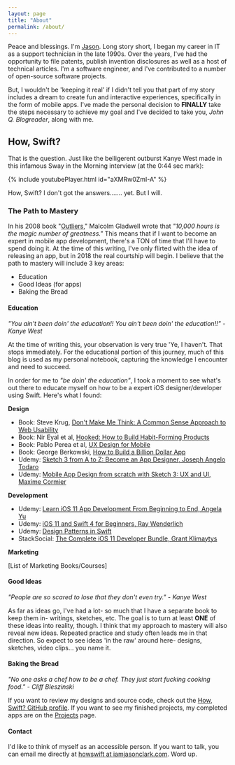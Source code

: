 ```yaml
---
layout: page
title: "About"
permalink: /about/
---
```


Peace and blessings. I'm [Jason](https://www.linkedin.com/in/jasontclark/). Long story short, I began my career in IT as a support technician in the late 1990s. Over the years, I've had the opportunity to file patents, publish invention disclosures as well as a host of technical articles. I'm a software engineer, and I've contributed to a number of open-source software projects.

But, I wouldn't be 'keeping it real' if I didn't tell you that part of my story includes a dream to create fun and interactive experiences, specifically in the form of mobile apps. I've made the personal decision to **FINALLY** take the steps necessary to achieve my goal and I've decided to take you, _John Q. Blogreader_, along with me.


## How, Swift?

That is the question.  Just like the belligerent outburst Kanye West made in this infamous Sway in the Morning interview (at the 0:44 sec mark):

{% include youtubePlayer.html id="aXMRw0ZmI-A" %}

How, Swift? I don't got the answers....... yet. But I will.

### The Path to Mastery

In his 2008 book "[Outliers](https://www.amazon.com/Outliers-Story-Success-Malcolm-Gladwell/dp/0316017930)," Malcolm Gladwell wrote that _"10,000 hours is the magic number of greatness."_ This means that if I want to become an expert in mobile app development, there's a TON of time that I'll have to spend doing it. At the time of this writing, I've only flirted with the idea of releasing an app, but in 2018 the real courtship will begin. I believe that the path to mastery will include 3 key areas:

- Education
- Good Ideas (for apps)
- Baking the Bread

#### Education

_"You ain't been doin' the education!! You ain't been doin' the education!!" - Kanye West_

At the time of writing this, your observation is very true 'Ye, I haven't. That stops immediately. For the educational portion of this journey, much of this blog is used as my personal notebook, capturing the knowledge I encounter and need to succeed.

In order for me to _"be doin' the education"_, I took a moment to see what's out there to educate myself on how to be a expert iOS designer/developer using Swift. Here's what I found:

**Design**

- Book: Steve Krug, [Don't Make Me Think: A Common Sense Approach to Web Usability](http://a.co/9AYuHVf)
- Book: Nir Eyal et al,  [Hooked: How to Build Habit-Forming Products](http://a.co/bkKzAyJ)
- Book: Pablo Perea et al, [UX Design for Mobile](http://a.co/1idUmBe)
- Book: George Berkowski, [How to Build a Billion Dollar App](http://a.co/f61x3PG)
- Udemy: [Sketch 3 from A to Z: Become an App Designer, Joseph Angelo Todaro](https://www.udemy.com/learnsketch3/learn/v4/)
- Udemy: [Mobile App Design from scratch with Sketch 3: UX and UI, Maxime Cormier](https://www.udemy.com/mobile-app-design-from-scratch/learn/v4/)

**Development**

- Udemy: [Learn iOS 11 App Development From Beginning to End, Angela Yu](https://www.udemy.com/ios-11-app-development-bootcamp/)
- Udemy: [iOS 11 and Swift 4 for Beginners, Ray Wenderlich](https://www.udemy.com/ios-and-swift-for-beginners-200-hands-on-tutorials)
- Udemy: [Design Patterns in Swift](https://www.udemy.com/design-patterns-swift/)
- StackSocial: [The Complete iOS 11 Developer Bundle, Grant Klimaytys](https://stacksocial.com/sales/the-bronze-through-gold-ios-11-bundle)


**Marketing**

[List of Marketing Books/Courses]

#### Good Ideas

_"People are so scared to lose that they don't even try." - Kanye West_

As far as ideas go, I've had a lot- so much that I have a separate book to keep them in- writings, sketches, etc. The goal is to turn at least **ONE** of these ideas into reality, though. I think that my approach to mastery will also reveal new ideas. Repeated practice and study often leads me in that direction. So expect to see ideas 'in the raw' around here- designs, sketches, video clips... you name it.

#### Baking the Bread

_"No one asks a chef how to be a chef. They just start fucking cooking food." - Cliff Bleszinski_

If you want to review my designs and source code, check out the [How, Swift? GitHub profile](https://github.com/howswift). If you want to see my finished projects, my completed apps are on the [Projects](/projects) page.

#### Contact

I'd like to think of myself as an accessible person. If you want to talk, you can email me directly at [howswift at iamjasonclark.com](mailto:howswift@iamjasonclark.com). Word up.
